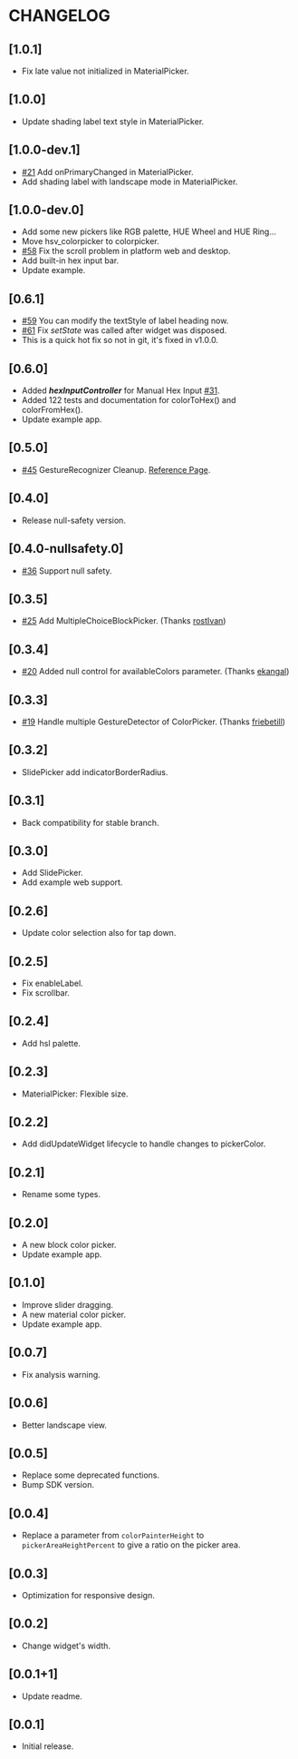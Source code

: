 # CHANGELOG

## [1.0.1]

- Fix late value not initialized in MaterialPicker.

## [1.0.0]

- Update shading label text style in MaterialPicker.

## [1.0.0-dev.1]

- [#21](https://github.com/mchome/flutter_colorpicker/pull/21) Add onPrimaryChanged in MaterialPicker.
- Add shading label with landscape mode in MaterialPicker.

## [1.0.0-dev.0]

- Add some new pickers like RGB palette, HUE Wheel and HUE Ring...
- Move hsv_colorpicker to colorpicker.
- [#58](https://github.com/mchome/flutter_colorpicker/issues/58) Fix the scroll problem in platform web and desktop.
- Add built-in hex input bar.
- Update example.

## [0.6.1]

- [#59](https://github.com/mchome/flutter_colorpicker/pull/59) You can modify the textStyle of label heading now.
- [#61](https://github.com/mchome/flutter_colorpicker/issues/61) Fix *setState* was called after widget was disposed.
- This is a quick hot fix so not in git, it's fixed in v1.0.0.

## [0.6.0]

- Added ***hexInputController*** for Manual Hex Input [#31](https://github.com/mchome/flutter_colorpicker/issues/31).
- Added 122 tests and documentation for colorToHex() and colorFromHex().
- Update example app.

## [0.5.0]

- [#45](https://github.com/mchome/flutter_colorpicker/pull/36) GestureRecognizer Cleanup.
  [Reference Page](https://flutter.dev/docs/release/breaking-changes/gesture-recognizer-add-allowed-pointer).

## [0.4.0]

- Release null-safety version.

## [0.4.0-nullsafety.0]

- [#36](https://github.com/mchome/flutter_colorpicker/pull/36) Support null safety.

## [0.3.5]

- [#25](https://github.com/mchome/flutter_colorpicker/pull/25) Add MultipleChoiceBlockPicker.
  (Thanks [rostIvan](https://github.com/rostIvan))

## [0.3.4]

- [#20](https://github.com/mchome/flutter_colorpicker/pull/20) Added null control for availableColors parameter.
  (Thanks [ekangal](https://github.com/ekangal))

## [0.3.3]

- [#19](https://github.com/mchome/flutter_colorpicker/pull/19) Handle multiple GestureDetector of ColorPicker.
  (Thanks [friebetill](https://github.com/friebetill))

## [0.3.2]

- SlidePicker add indicatorBorderRadius.

## [0.3.1]

- Back compatibility for stable branch.

## [0.3.0]

- Add SlidePicker.
- Add example web support.

## [0.2.6]

- Update color selection also for tap down.

## [0.2.5]

- Fix enableLabel.
- Fix scrollbar.

## [0.2.4]

- Add hsl palette.

## [0.2.3]

- MaterialPicker: Flexible size.

## [0.2.2]

- Add didUpdateWidget lifecycle to handle changes to pickerColor.

## [0.2.1]

- Rename some types.

## [0.2.0]

- A new block color picker.
- Update example app.

## [0.1.0]

- Improve slider dragging.
- A new material color picker.
- Update example app.

## [0.0.7]

- Fix analysis warning.

## [0.0.6]

- Better landscape view.

## [0.0.5]

- Replace some deprecated functions.
- Bump SDK version.

## [0.0.4]

- Replace a parameter from `colorPainterHeight` to `pickerAreaHeightPercent` to give a ratio on the picker area.

## [0.0.3]

- Optimization for responsive design.

## [0.0.2]

- Change widget's width.

## [0.0.1+1]

- Update readme.

## [0.0.1]

- Initial release.

